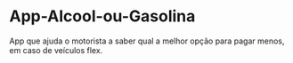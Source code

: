# App-Alcool-ou-Gasolina
App que ajuda o motorista a saber qual a melhor opção para pagar menos, em caso de veículos flex.

